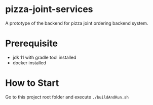 # pizza-joint-services

A prototype of the backend for pizza joint ordering backend system.

# Prerequisite
* jdk 11 with gradle tool installed 
* docker installed

# How to Start
Go to this project root folder and execute `./buildAndRun.sh`